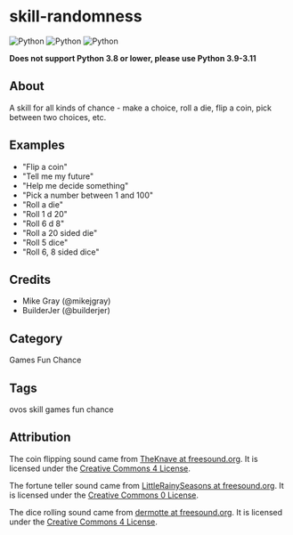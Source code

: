 # skill-randomness

![Python](https://img.shields.io/badge/python-3.9-blue.svg)
![Python](https://img.shields.io/badge/python-3.10-blue.svg)
![Python](https://img.shields.io/badge/python-3.11-blue.svg)

**Does not support Python 3.8 or lower, please use Python 3.9-3.11**

## About

A skill for all kinds of chance - make a choice, roll a die, flip a coin, pick between two choices, etc.

## Examples

- "Flip a coin"
- "Tell me my future"
- "Help me decide something"
- "Pick a number between 1 and 100"
- "Roll a die"
- "Roll 1 d 20"
- "Roll 6 d 8"
- "Roll a 20 sided die"
- "Roll 5 dice"
- "Roll 6, 8 sided dice"

## Credits

- Mike Gray (@mikejgray)
- BuilderJer (@builderjer)

## Category

Games
Fun
Chance

## Tags

ovos skill games fun chance

## Attribution

The coin flipping sound came from [TheKnave at freesound.org](https://freesound.org/people/TheKnave/sounds/435621/). It is licensed under the [Creative Commons 4 License](https://creativecommons.org/licenses/by-nc/4.0/).

The fortune teller sound came from [LittleRainySeasons at freesound.org](https://freesound.org/people/LittleRainySeasons/sounds/335354/). It is licensed under the [Creative Commons 0 License](https://creativecommons.org/publicdomain/zero/1.0/).

The dice rolling sound came from [dermotte at freesound.org](https://freesound.org/people/dermotte/sounds/220741/). It is licensed under the [Creative Commons 4 License](https://creativecommons.org/licenses/by/4.0/).
